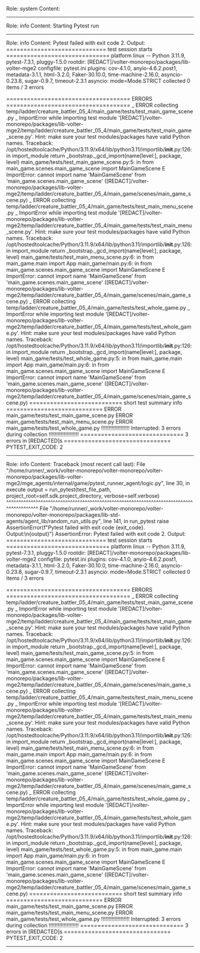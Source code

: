 Role: system
Content: 
__________________
Role: info
Content: Starting Pytest run
__________________
Role: info
Content: Pytest failed with exit code 2. Output:
============================= test session starts ==============================
platform linux -- Python 3.11.9, pytest-7.3.1, pluggy-1.5.0
rootdir: [REDACT]/volter-monorepo/packages/lib-volter-mge2
configfile: pytest.ini
plugins: cov-4.1.0, anyio-4.6.2.post1, metadata-3.1.1, html-3.2.0, Faker-30.10.0, time-machine-2.16.0, asyncio-0.23.8, sugar-0.9.7, timeout-2.3.1
asyncio: mode=Mode.STRICT
collected 0 items / 3 errors

==================================== ERRORS ====================================
_ ERROR collecting temp/ladder/creature_battler_05_4/main_game/tests/test_main_game_scene.py _
ImportError while importing test module '[REDACT]/volter-monorepo/packages/lib-volter-mge2/temp/ladder/creature_battler_05_4/main_game/tests/test_main_game_scene.py'.
Hint: make sure your test modules/packages have valid Python names.
Traceback:
/opt/hostedtoolcache/Python/3.11.9/x64/lib/python3.11/importlib/__init__.py:126: in import_module
    return _bootstrap._gcd_import(name[level:], package, level)
main_game/tests/test_main_game_scene.py:5: in <module>
    from main_game.scenes.main_game_scene import MainGameScene
E   ImportError: cannot import name 'MainGameScene' from 'main_game.scenes.main_game_scene' ([REDACT]/volter-monorepo/packages/lib-volter-mge2/temp/ladder/creature_battler_05_4/main_game/scenes/main_game_scene.py)
_ ERROR collecting temp/ladder/creature_battler_05_4/main_game/tests/test_main_menu_scene.py _
ImportError while importing test module '[REDACT]/volter-monorepo/packages/lib-volter-mge2/temp/ladder/creature_battler_05_4/main_game/tests/test_main_menu_scene.py'.
Hint: make sure your test modules/packages have valid Python names.
Traceback:
/opt/hostedtoolcache/Python/3.11.9/x64/lib/python3.11/importlib/__init__.py:126: in import_module
    return _bootstrap._gcd_import(name[level:], package, level)
main_game/tests/test_main_menu_scene.py:6: in <module>
    from main_game.main import App
main_game/main.py:6: in <module>
    from main_game.scenes.main_game_scene import MainGameScene
E   ImportError: cannot import name 'MainGameScene' from 'main_game.scenes.main_game_scene' ([REDACT]/volter-monorepo/packages/lib-volter-mge2/temp/ladder/creature_battler_05_4/main_game/scenes/main_game_scene.py)
_ ERROR collecting temp/ladder/creature_battler_05_4/main_game/tests/test_whole_game.py _
ImportError while importing test module '[REDACT]/volter-monorepo/packages/lib-volter-mge2/temp/ladder/creature_battler_05_4/main_game/tests/test_whole_game.py'.
Hint: make sure your test modules/packages have valid Python names.
Traceback:
/opt/hostedtoolcache/Python/3.11.9/x64/lib/python3.11/importlib/__init__.py:126: in import_module
    return _bootstrap._gcd_import(name[level:], package, level)
main_game/tests/test_whole_game.py:5: in <module>
    from main_game.main import App
main_game/main.py:6: in <module>
    from main_game.scenes.main_game_scene import MainGameScene
E   ImportError: cannot import name 'MainGameScene' from 'main_game.scenes.main_game_scene' ([REDACT]/volter-monorepo/packages/lib-volter-mge2/temp/ladder/creature_battler_05_4/main_game/scenes/main_game_scene.py)
=========================== short test summary info ============================
ERROR main_game/tests/test_main_game_scene.py
ERROR main_game/tests/test_main_menu_scene.py
ERROR main_game/tests/test_whole_game.py
!!!!!!!!!!!!!!!!!!! Interrupted: 3 errors during collection !!!!!!!!!!!!!!!!!!!!
============================== 3 errors in [REDACTED]s ===============================
PYTEST_EXIT_CODE: 2

__________________
Role: info
Content: Traceback (most recent call last):
  File "/home/runner/_work/volter-monorepo/volter-monorepo/volter-monorepo/packages/lib-volter-mge2/mge_agents/internal/game/pytest_runner_agent/logic.py", line 30, in execute
    output = run_pytest(test_file_path, project_root=self.sdk.project_directory, verbose=self.verbose)
             ^^^^^^^^^^^^^^^^^^^^^^^^^^^^^^^^^^^^^^^^^^^^^^^^^^^^^^^^^^^^^^^^^^^^^^^^^^^^^^^^^^^^^^^^^
  File "/home/runner/_work/volter-monorepo/volter-monorepo/volter-monorepo/packages/lib-std-agents/agent_lib/random_run_utils.py", line 141, in run_pytest
    raise AssertionError(f"Pytest failed with exit code {exit_code}. Output:\n{output}")
AssertionError: Pytest failed with exit code 2. Output:
============================= test session starts ==============================
platform linux -- Python 3.11.9, pytest-7.3.1, pluggy-1.5.0
rootdir: [REDACT]/volter-monorepo/packages/lib-volter-mge2
configfile: pytest.ini
plugins: cov-4.1.0, anyio-4.6.2.post1, metadata-3.1.1, html-3.2.0, Faker-30.10.0, time-machine-2.16.0, asyncio-0.23.8, sugar-0.9.7, timeout-2.3.1
asyncio: mode=Mode.STRICT
collected 0 items / 3 errors

==================================== ERRORS ====================================
_ ERROR collecting temp/ladder/creature_battler_05_4/main_game/tests/test_main_game_scene.py _
ImportError while importing test module '[REDACT]/volter-monorepo/packages/lib-volter-mge2/temp/ladder/creature_battler_05_4/main_game/tests/test_main_game_scene.py'.
Hint: make sure your test modules/packages have valid Python names.
Traceback:
/opt/hostedtoolcache/Python/3.11.9/x64/lib/python3.11/importlib/__init__.py:126: in import_module
    return _bootstrap._gcd_import(name[level:], package, level)
main_game/tests/test_main_game_scene.py:5: in <module>
    from main_game.scenes.main_game_scene import MainGameScene
E   ImportError: cannot import name 'MainGameScene' from 'main_game.scenes.main_game_scene' ([REDACT]/volter-monorepo/packages/lib-volter-mge2/temp/ladder/creature_battler_05_4/main_game/scenes/main_game_scene.py)
_ ERROR collecting temp/ladder/creature_battler_05_4/main_game/tests/test_main_menu_scene.py _
ImportError while importing test module '[REDACT]/volter-monorepo/packages/lib-volter-mge2/temp/ladder/creature_battler_05_4/main_game/tests/test_main_menu_scene.py'.
Hint: make sure your test modules/packages have valid Python names.
Traceback:
/opt/hostedtoolcache/Python/3.11.9/x64/lib/python3.11/importlib/__init__.py:126: in import_module
    return _bootstrap._gcd_import(name[level:], package, level)
main_game/tests/test_main_menu_scene.py:6: in <module>
    from main_game.main import App
main_game/main.py:6: in <module>
    from main_game.scenes.main_game_scene import MainGameScene
E   ImportError: cannot import name 'MainGameScene' from 'main_game.scenes.main_game_scene' ([REDACT]/volter-monorepo/packages/lib-volter-mge2/temp/ladder/creature_battler_05_4/main_game/scenes/main_game_scene.py)
_ ERROR collecting temp/ladder/creature_battler_05_4/main_game/tests/test_whole_game.py _
ImportError while importing test module '[REDACT]/volter-monorepo/packages/lib-volter-mge2/temp/ladder/creature_battler_05_4/main_game/tests/test_whole_game.py'.
Hint: make sure your test modules/packages have valid Python names.
Traceback:
/opt/hostedtoolcache/Python/3.11.9/x64/lib/python3.11/importlib/__init__.py:126: in import_module
    return _bootstrap._gcd_import(name[level:], package, level)
main_game/tests/test_whole_game.py:5: in <module>
    from main_game.main import App
main_game/main.py:6: in <module>
    from main_game.scenes.main_game_scene import MainGameScene
E   ImportError: cannot import name 'MainGameScene' from 'main_game.scenes.main_game_scene' ([REDACT]/volter-monorepo/packages/lib-volter-mge2/temp/ladder/creature_battler_05_4/main_game/scenes/main_game_scene.py)
=========================== short test summary info ============================
ERROR main_game/tests/test_main_game_scene.py
ERROR main_game/tests/test_main_menu_scene.py
ERROR main_game/tests/test_whole_game.py
!!!!!!!!!!!!!!!!!!! Interrupted: 3 errors during collection !!!!!!!!!!!!!!!!!!!!
============================== 3 errors in [REDACTED]s ===============================
PYTEST_EXIT_CODE: 2


__________________
